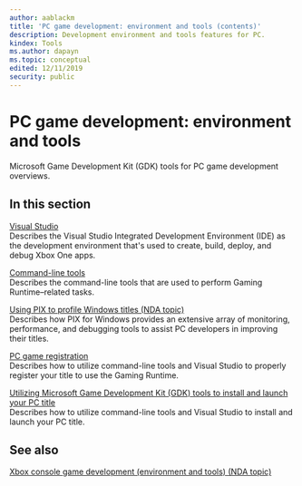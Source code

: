 ```yaml
---
author: aablackm
title: 'PC game development: environment and tools (contents)'
description: Development environment and tools features for PC.
kindex: Tools
ms.author: dapayn
ms.topic: conceptual
edited: 12/11/2019
security: public
---
```


# PC game development: environment and tools

Microsoft Game Development Kit (GDK) tools for PC game development overviews.

## In this section

[Visual Studio](visualstudio/gr-visualstudio-toc.md)  
Describes the Visual Studio Integrated Development Environment (IDE) as the development environment that's used to create, build, deploy, and debug Xbox One apps.

[Command-line tools](commandlinetools/gr-commandlinetools-toc.md)  
Describes the command-line tools that are used to perform Gaming Runtime&ndash;related tasks.

[Using PIX to profile Windows titles (NDA topic)](../tools-console/xbox-tools-and-apis/pix/pix-for-windows.md)  
Describes how PIX for Windows provides an extensive array of monitoring, performance, and debugging tools to assist PC developers in improving their titles.

[PC game registration](title-registration-pc.md)  
Describes how to utilize command-line tools and Visual Studio to properly register your title to use the Gaming Runtime.

[Utilizing Microsoft Game Development Kit (GDK) tools to install and launch your PC title](launching-on-pc.md)  
Describes how to utilize command-line tools and Visual Studio to install and launch your PC title.

## See also

[Xbox console game development (environment and tools) (NDA topic)](../tools-console/gc-tools-console-toc.md) 